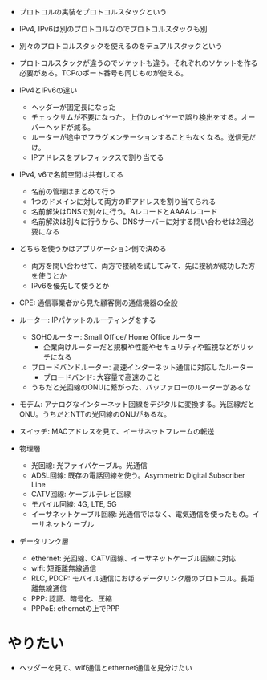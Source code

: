 - プロトコルの実装をプロトコルスタックという
- IPv4, IPv6は別のプロトコルなのでプロトコルスタックも別
- 別々のプロトコルスタックを使えるのをデュアルスタックという
- プロトコルスタックが違うのでソケットも違う。それぞれのソケットを作る必要がある。TCPのポート番号も同じものが使える。

- IPv4とIPv6の違い
  - ヘッダーが固定長になった
  - チェックサムが不要になった。上位のレイヤーで誤り検出をする。オーバーヘッドが減る。
  - ルーターが途中でフラグメンテーションすることもなくなる。送信元だけ。
  - IPアドレスをプレフィックスで割り当てる

- IPv4, v6で名前空間は共有してる
  - 名前の管理はまとめて行う
  - 1つのドメインに対して両方のIPアドレスを割り当てられる
  - 名前解決はDNSで別々に行う。AレコードとAAAAレコード
  - 名前解決は別々に行うから、DNSサーバーに対する問い合わせは2回必要になる

- どちらを使うかはアプリケーション側で決める
  - 両方を問い合わせて、両方で接続を試してみて、先に接続が成功した方を使うとか
  - IPv6を優先して使うとか

- CPE: 通信事業者から見た顧客側の通信機器の全般
- ルーター: IPパケットのルーティングをする
  - SOHOルーター: Small Office/ Home Office ルーター
    - 企業向けルーターだと規模や性能やセキュリティや監視などがリッチになる
  - ブロードバンドルーター: 高速インターネット通信に対応したルーター
    - ブロードバンド: 大容量で高速のこと
  - うちだと光回線のONUに繋がった、バッファローのルーターがあるな
- モデム: アナログなインターネット回線をデジタルに変換する。光回線だとONU。うちだとNTTの光回線のONUがあるな。
- スイッチ: MACアドレスを見て、イーサネットフレームの転送

- 物理層
  - 光回線: 光ファイバケーブル。光通信
  - ADSL回線: 既存の電話回線を使う。Asymmetric Digital Subscriber Line
  - CATV回線: ケーブルテレビ回線
  - モバイル回線: 4G, LTE, 5G
  - イーサネットケーブル回線: 光通信ではなく、電気通信を使ったもの。イーサネットケーブル

- データリンク層
  - ethernet: 光回線、CATV回線、イーサネットケーブル回線に対応
  - wifi: 短距離無線通信
  - RLC, PDCP: モバイル通信におけるデータリンク層のプロトコル。長距離無線通信
  - PPP: 認証、暗号化、圧縮
  - PPPoE: ethernetの上でPPP

# やりたい
- ヘッダーを見て、wifi通信とethernet通信を見分けたい